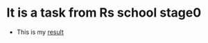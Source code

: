 # It is a task from Rs school stage0
- This is my [result](https://ich-kirich.github.io/block_to_go_to_the_article/)